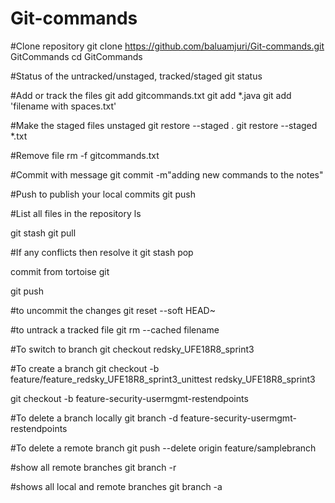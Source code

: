 # Git-commands

#Clone repository
git clone https://github.com/baluamjuri/Git-commands.git GitCommands
cd GitCommands

#Status of the untracked/unstaged, tracked/staged
git status

#Add or track the files
git add gitcommands.txt
git add *.java
git add 'filename with spaces.txt'

#Make the staged files unstaged
git restore --staged .
git restore --staged *.txt

#Remove file 
rm -f gitcommands.txt

#Commit with message
git commit -m"adding new commands to the notes"

#Push to publish your local commits
git push

#List all files in the repository
ls

git stash
git pull

#If any conflicts then resolve it
git stash pop 

commit from tortoise git

git push

#to uncommit the changes
git reset --soft HEAD~ 

#to untrack a tracked file
git rm --cached filename 

#To switch to branch
git checkout redsky_UFE18R8_sprint3

#To create a branch
git checkout -b feature/feature_redsky_UFE18R8_sprint3_unittest redsky_UFE18R8_sprint3

git checkout -b feature-security-usermgmt-restendpoints

#To delete a branch locally
git branch -d feature-security-usermgmt-restendpoints

#To delete a remote branch
git push --delete origin feature/samplebranch

#show all remote branches
git branch -r

#shows all local and remote branches
git branch -a